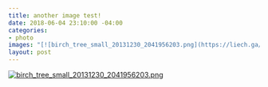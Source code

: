 ```yaml
---
title: another image test!
date: 2018-06-04 23:10:00 -04:00
categories:
- photo
images: "[![birch_tree_small_20131230_2041956203.png](https://liech.ga/d/uploads/birch_tree_small_20131230_2041956203.png)](https://liech.ga/d/uploads/birch_tree_small_20131230_2041956203.png)"
layout: post
---
```


[![birch_tree_small_20131230_2041956203.png](/d/uploads/birch_tree_small_20131230_2041956203.png)](/d/uploads/birch_tree_small_20131230_2041956203.png)